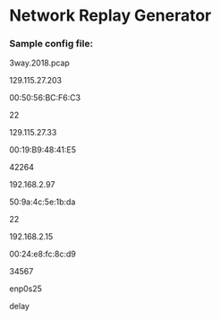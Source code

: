 # Network Replay Generator

### Sample config file:

3way.2018.pcap

129.115.27.203

00:50:56:BC:F6:C3

22

129.115.27.33

00:19:B9:48:41:E5

42264

192.168.2.97

50:9a:4c:5e:1b:da

22

192.168.2.15

00:24:e8:fc:8c:d9

34567

enp0s25

delay

